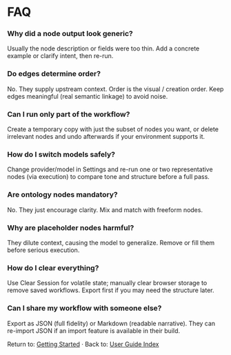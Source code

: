 # FAQ

### Why did a node output look generic?
Usually the node description or fields were too thin. Add a concrete example or clarify intent, then re-run.

### Do edges determine order?
No. They supply upstream context. Order is the visual / creation order. Keep edges meaningful (real semantic linkage) to avoid noise.

### Can I run only part of the workflow?
Create a temporary copy with just the subset of nodes you want, or delete irrelevant nodes and undo afterwards if your environment supports it.

### How do I switch models safely?
Change provider/model in Settings and re-run one or two representative nodes (via execution) to compare tone and structure before a full pass.

### Are ontology nodes mandatory?
No. They just encourage clarity. Mix and match with freeform nodes.

### Why are placeholder nodes harmful?
They dilute context, causing the model to generalize. Remove or fill them before serious execution.

### How do I clear everything?
Use Clear Session for volatile state; manually clear browser storage to remove saved workflows. Export first if you may need the structure later.

### Can I share my workflow with someone else?
Export as JSON (full fidelity) or Markdown (readable narrative). They can re-import JSON if an import feature is available in their build.

Return to: [Getting Started](getting-started.md) · Back to: [User Guide Index](README.md)
